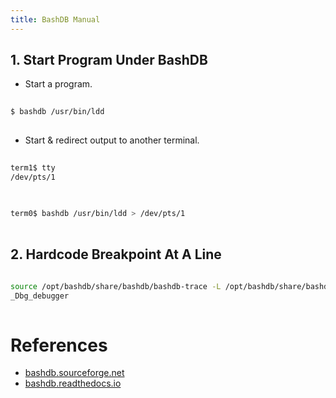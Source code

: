 ```yaml
---
title: BashDB Manual
---
```


## 1. Start Program Under BashDB
- Start a program.
```sh
  
$ bashdb /usr/bin/ldd
  
```

- Start & redirect output to another terminal.
```sh
  
term1$ tty
/dev/pts/1
  
```
```sh
  
term0$ bashdb /usr/bin/ldd > /dev/pts/1
  
```


## 2. Hardcode Breakpoint At A Line
```sh
  
source /opt/bashdb/share/bashdb/bashdb-trace -L /opt/bashdb/share/bashdb
_Dbg_debugger
  
```

# References
- [bashdb.sourceforge.net](https://bashdb.sourceforge.net/)
- [bashdb.readthedocs.io](https://bashdb.readthedocs.io)